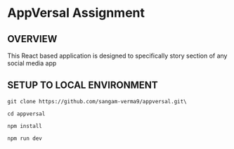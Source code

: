 # AppVersal Assignment
## OVERVIEW 
This React based application is designed to specifically story section of any social media app
## SETUP TO LOCAL ENVIRONMENT
```
git clone https://github.com/sangam-verma9/appversal.git\

cd appversal

npm install

npm run dev
```